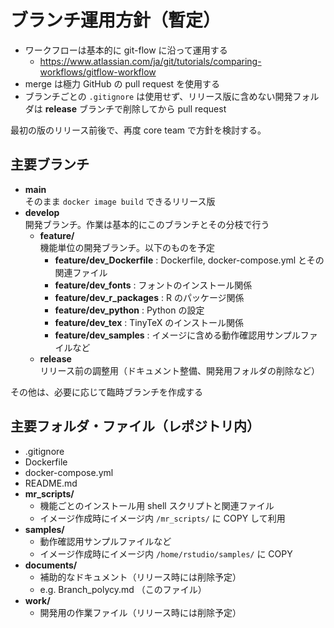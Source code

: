 # ブランチ運用方針（暫定）

- ワークフローは基本的に git-flow に沿って運用する
    - https://www.atlassian.com/ja/git/tutorials/comparing-workflows/gitflow-workflow
- merge は極力 GitHub の pull request を使用する
- ブランチごとの `.gitignore` は使用せず、リリース版に含めない開発フォルダは **release** ブランチで削除してから pull request

最初の版のリリース前後で、再度 core team で方針を検討する。

## 主要ブランチ

- **main** \
  そのまま `docker image build` できるリリース版
- **develop** \
  開発ブランチ。作業は基本的にこのブランチとその分枝で行う
    - **feature/** \
      機能単位の開発ブランチ。以下のものを予定
        - **feature/dev_Dockerfile** : Dockerfile, docker-compose.yml とその関連ファイル
        - **feature/dev_fonts** : フォントのインストール関係
        - **feature/dev_r_packages** : R のパッケージ関係
        - **feature/dev_python** : Python の設定
        - **feature/dev_tex** : TinyTeX のインストール関係
        - **feature/dev_samples** : イメージに含める動作確認用サンプルファイルなど
    - **release** \
      リリース前の調整用（ドキュメント整備、開発用フォルダの削除など）

その他は、必要に応じて臨時ブランチを作成する

## 主要フォルダ・ファイル（レポジトリ内）

- .gitignore
- Dockerfile
- docker-compose.yml
- README.md
- **mr_scripts/**
    - 機能ごとのインストール用 shell スクリプトと関連ファイル
    - イメージ作成時にイメージ内 `/mr_scripts/` に COPY して利用
- **samples/**
    - 動作確認用サンプルファイルなど
    - イメージ作成時にイメージ内 `/home/rstudio/samples/` に COPY
- **documents/**
    - 補助的なドキュメント（リリース時には削除予定）
    - e.g. Branch_polycy.md （このファイル） 
- **work/**
    - 開発用の作業ファイル（リリース時には削除予定）
